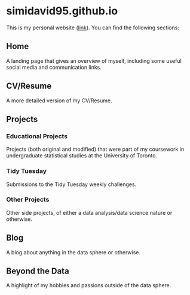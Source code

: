 # simidavid95.github.io

This is my personal website ([link](https://simidavid95.github.io/)). You can find the following sections:

## Home

A landing page that gives an overview of myself, including some useful social media and communication links.

## CV/Resume

A more detailed version of my CV/Resume.

## Projects

### Educational Projects

Projects (both original and modified) that were part of my coursework in undergraduate statistical studies at the University of Toronto.

### Tidy Tuesday

Submissions to the Tidy Tuesday weekly challenges.

### Other Projects

Other side projects, of either a data analysis/data science nature or otherwise.

## Blog

A blog about anything in the data sphere or otherwise.

## Beyond the Data

A highlight of my hobbies and passions outside of the data sphere.
